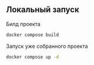 ## Локальный запуск

Билд проекта
```bash
docker compose build
```

Запуск уже собранного проекта
```bash
docker compose up -d
